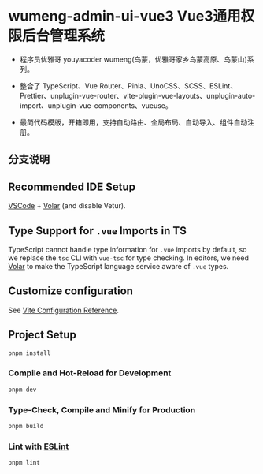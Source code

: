# wumeng-admin-ui-vue3 Vue3通用权限后台管理系统

- 程序员优雅哥 youyacoder wumeng(乌蒙，优雅哥家乡乌蒙高原、乌蒙山)系列。

- 整合了 TypeScript、Vue Router、Pinia、UnoCSS、SCSS、ESLint、Prettier、unplugin-vue-router、vite-plugin-vue-layouts、unplugin-auto-import、unplugin-vue-components、vueuse。

- 最简代码模版，开箱即用，支持自动路由、全局布局、自动导入、组件自动注册。

## 分支说明

## Recommended IDE Setup

[VSCode](https://code.visualstudio.com/) + [Volar](https://marketplace.visualstudio.com/items?itemName=Vue.volar) (and disable Vetur).

## Type Support for `.vue` Imports in TS

TypeScript cannot handle type information for `.vue` imports by default, so we replace the `tsc` CLI with `vue-tsc` for type checking. In editors, we need [Volar](https://marketplace.visualstudio.com/items?itemName=Vue.volar) to make the TypeScript language service aware of `.vue` types.

## Customize configuration

See [Vite Configuration Reference](https://vite.dev/config/).

## Project Setup

```sh
pnpm install
```

### Compile and Hot-Reload for Development

```sh
pnpm dev
```

### Type-Check, Compile and Minify for Production

```sh
pnpm build
```

### Lint with [ESLint](https://eslint.org/)

```sh
pnpm lint
```
